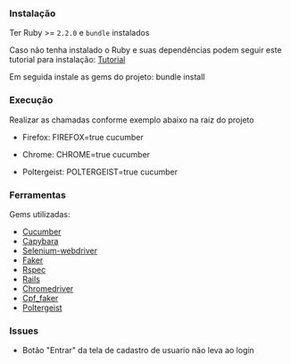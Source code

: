 ### Instalação
Ter Ruby >= `2.2.0` e  `bundle` instalados

Caso não tenha instalado o Ruby e suas dependências podem seguir este tutorial para instalação:
[Tutorial](https://github.com/MyPersonalProjects/first-contact)

Em seguida instale as gems do projeto: bundle install

### Execução

Realizar as chamadas conforme exemplo abaixo na raiz do projeto

* Firefox: FIREFOX=true cucumber

* Chrome: CHROME=true cucumber

* Poltergeist: POLTERGEIST=true cucumber

### Ferramentas
Gems utilizadas:
* [Cucumber](https://cucumber.io/)
* [Capybara](https://github.com/jnicklas/capybara)
* [Selenium-webdriver](https://github.com/seleniumhq/selenium)
* [Faker](https://github.com/stympy/faker)
* [Rspec](http://rspec.info/)
* [Rails](http://rubyonrails.org/)
* [Chromedriver](https://github.com/SeleniumHQ/selenium/wiki/ChromeDriver)
* [Cpf_faker](https://github.com/bernardo/cpf_faker)
* [Poltergeist](https://github.com/SeleniumHQ/selenium/wiki/ChromeDriver)


### Issues

- Botão "Entrar" da tela de cadastro de usuario não leva ao login

